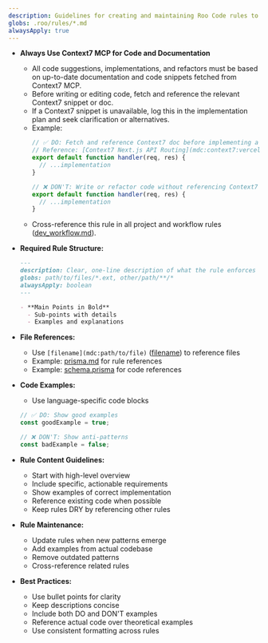 ```yaml
---
description: Guidelines for creating and maintaining Roo Code rules to ensure consistency and effectiveness.
globs: .roo/rules/*.md
alwaysApply: true
---
```

- **Always Use Context7 MCP for Code and Documentation**
  - All code suggestions, implementations, and refactors must be based on up-to-date documentation and code snippets fetched from Context7 MCP.
  - Before writing or editing code, fetch and reference the relevant Context7 snippet or doc.
  - If a Context7 snippet is unavailable, log this in the implementation plan and seek clarification or alternatives.
  - Example:
    ```typescript
    // ✅ DO: Fetch and reference Context7 doc before implementing a new API route
    // Reference: [Context7 Next.js API Routing](mdc:context7:vercel/nextjs#api-routes)
    export default function handler(req, res) {
      // ...implementation
    }
    
    // ❌ DON'T: Write or refactor code without referencing Context7 documentation
    export default function handler(req, res) {
      // ...implementation
    }
    ```
  - Cross-reference this rule in all project and workflow rules ([dev_workflow.md](mdc:.roo/rules/dev_workflow.md)).

- **Required Rule Structure:**
  ```markdown
  ---
  description: Clear, one-line description of what the rule enforces
  globs: path/to/files/*.ext, other/path/**/*
  alwaysApply: boolean
  ---

  - **Main Points in Bold**
    - Sub-points with details
    - Examples and explanations
  ```

- **File References:**
  - Use `[filename](mdc:path/to/file)` ([filename](mdc:filename)) to reference files
  - Example: [prisma.md](mdc:.roo/rules/prisma.md) for rule references
  - Example: [schema.prisma](mdc:prisma/schema.prisma) for code references

- **Code Examples:**
  - Use language-specific code blocks
  ```typescript
  // ✅ DO: Show good examples
  const goodExample = true;
  
  // ❌ DON'T: Show anti-patterns
  const badExample = false;
  ```

- **Rule Content Guidelines:**
  - Start with high-level overview
  - Include specific, actionable requirements
  - Show examples of correct implementation
  - Reference existing code when possible
  - Keep rules DRY by referencing other rules

- **Rule Maintenance:**
  - Update rules when new patterns emerge
  - Add examples from actual codebase
  - Remove outdated patterns
  - Cross-reference related rules

- **Best Practices:**
  - Use bullet points for clarity
  - Keep descriptions concise
  - Include both DO and DON'T examples
  - Reference actual code over theoretical examples
  - Use consistent formatting across rules 